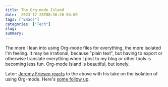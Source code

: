 ```yaml
---
title: The Org-mode Island
date:  2023-12-28T08:36:26-04:00
tags: ["Emacs"]
categories: ["Tech"]
slug: 
summary:
---
```


The more I lean into using Org-mode files for everything, the more isolated I'm feeling. It may be irrational, because "plain text", but having to export or otherwise translate everything when I post to my blog or other tools is becoming less fun. Org-mode Island is beautiful, but lonely.

Later: [Jeremy Friesen reacts](https://takeonrules.com/2023/12/28/amongst-the-org-mode-archipelago/) to the above with his take on the isolation of using Org-mode. Here's [some follow up](/posts/2023/12/more-about-org-mode-island).




